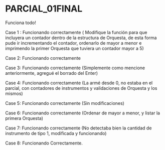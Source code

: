 # PARCIAL_01FINAL

Funciona todo!

Case 1 : Funcionando correctamente ( Modifique la función para que incluyera un contador dentro de la estructura de Orquesta, de esta forma pude ir incrementando el contador, ordenarlo de mayor a menor e imprimendo la primer Orquesta que tuviera un contador mayor a 5)

Case 2: Funcionando correctamente 

Case 3: Funcionando correctamente (Simplemente como mencione anteriormente, agregué el borrado del Enter)

Case 4: Funcionando correctamente (La armé desde 0, no estaba en el parcial,  con contadores de instrumentos y validaciones de Orquesta y los mismos)

Case 5: Funcionando correctamente (Sin modificaciones)

Case 6: Funcionando correctamente (Ordenar de mayor a menor, y listar la primera Orquesta)

Case 7: Funcionando correctamente (No detectaba bien la cantidad de instrumento de tipo 1, modificada y funcionando)

Case 8: Funcionando Correctamente.
